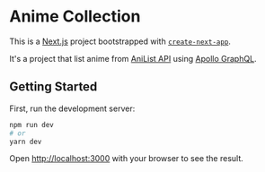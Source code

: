 # Anime Collection

This is a [Next.js](https://nextjs.org/) project bootstrapped with [`create-next-app`](https://github.com/vercel/next.js/tree/canary/packages/create-next-app).

It's a project that list anime from [AniList API](https://anilist.gitbook.io/anilist-apiv2-docs/) using [Apollo GraphQL](https://www.apollographql.com/docs/).

## Getting Started

First, run the development server:

```bash
npm run dev
# or
yarn dev
```

Open [http://localhost:3000](http://localhost:3000) with your browser to see the result.

